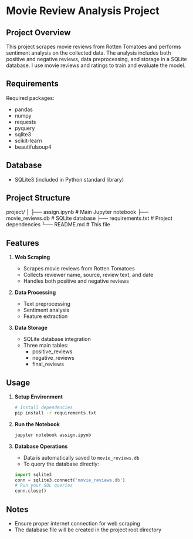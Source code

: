 
# Movie Review Analysis Project

## Project Overview
This project scrapes movie reviews from Rotten Tomatoes and performs sentiment analysis on the collected data. The analysis includes both positive and negative reviews, data preprocessing, and storage in a SQLite database. I use movie reviews and ratings to train and evaluate the model.

## Requirements
Required packages:
- pandas
- numpy
- requests
- pyquery
- sqlite3
- scikit-learn
- beautifulsoup4


## Database
- SQLite3 (included in Python standard library)


## Project Structure
project/
│
├── assign.ipynb # Main Jupyter notebook
├── movie_reviews.db # SQLite database
├── requirements.txt # Project dependencies
└── README.md # This file

## Features
1. **Web Scraping**
   - Scrapes movie reviews from Rotten Tomatoes
   - Collects reviewer name, source, review text, and date
   - Handles both positive and negative reviews

2. **Data Processing**
   - Text preprocessing
   - Sentiment analysis
   - Feature extraction

3. **Data Storage**
   - SQLite database integration
   - Three main tables:
     - positive_reviews
     - negative_reviews
     - final_reviews

## Usage

1. **Setup Environment**
   ```bash
   # Install dependencies
   pip install -r requirements.txt
   ```

2. **Run the Notebook**
   ```bash
   jupyter notebook assign.ipynb
   ```

3. **Database Operations**
   - Data is automatically saved to `movie_reviews.db`
   - To query the database directly:
   ```python
   import sqlite3
   conn = sqlite3.connect('movie_reviews.db')
   # Run your SQL queries
   conn.close()
   ```

## Notes
- Ensure proper internet connection for web scraping
- The database file will be created in the project root directory

